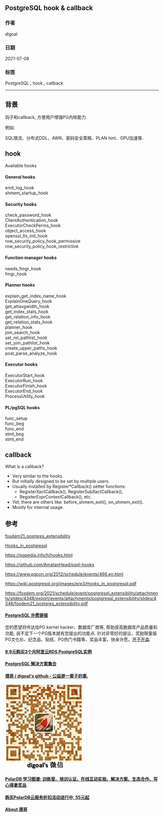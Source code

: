 ## PostgreSQL hook & callback   
  
### 作者  
digoal  
  
### 日期  
2021-07-08  
  
### 标签  
PostgreSQL , hook , callback  
  
----  
  
## 背景  
钩子和callback, 方便用户增强PG内核能力.   
  
例如:   
  
SQL限流、分布式DDL、AWR、密码安全策略、PLAN hint、GPU加速等.   
  
## hook  
Available hooks  
  
#### General hooks  
emit_log_hook  
shmem_startup_hook  
  
#### Security hooks  
check_password_hook  
ClientAuthentication_hook  
ExecutorCheckPerms_hook  
object_access_hook  
openssl_tls_init_hook  
row_security_policy_hook_permissive  
row_security_policy_hook_restrictive  
  
#### Function manager hooks  
needs_fmgr_hook  
fmgr_hook  
  
#### Planner hooks  
explain_get_index_name_hook  
ExplainOneQuery_hook  
get_attavgwidth_hook  
get_index_stats_hook  
get_relation_info_hook  
get_relation_stats_hook  
planner_hook  
join_search_hook  
set_rel_pathlist_hook  
set_join_pathlist_hook  
create_upper_paths_hook  
post_parse_analyze_hook  
  
#### Executor hooks  
ExecutorStart_hook  
ExecutorRun_hook  
ExecutorFinish_hook  
ExecutorEnd_hook  
ProcessUtility_hook  
  
#### PL/pgSQL hooks  
func_setup  
func_beg  
func_end  
stmt_beg  
stmt_end  
  
  
## callback  
  
What is a callback?  
- Very similar to the hooks.  
- But initially designed to be set by multiple users.  
- Usually installed by Register*Callback() setter functions:  
    - RegisterXactCallback(), RegisterSubXactCallback(),  
    - RegisterExprContextCallback(), etc.  
- Yet, there are others like: before_shmem_exit(), on_shmem_exit().  
- Mostly for internal usage.  
  
  
  
## 参考  
[fosdem21_postgres_extensibility](20210708_04_doc_002.pdf)  
  
[Hooks_in_postgresql](20210708_04_doc_001.pdf)  
  
https://pgpedia.info/h/hooks.html  
  
https://github.com/AmatanHead/psql-hooks  
  
https://www.pgcon.org/2012/schedule/events/466.en.html  
  
https://wiki.postgresql.org/images/e/e3/Hooks_in_postgresql.pdf  
  
https://fosdem.org/2021/schedule/event/postgresql_extensibility/attachments/slides/4348/export/events/attachments/postgresql_extensibility/slides/4348/fosdem21_postgres_extensibility.pdf  
  
  
  
#### [PostgreSQL 许愿链接](https://github.com/digoal/blog/issues/76 "269ac3d1c492e938c0191101c7238216")
您的愿望将传达给PG kernel hacker、数据库厂商等, 帮助提高数据库产品质量和功能, 说不定下一个PG版本就有您提出的功能点. 针对非常好的提议，奖励限量版PG文化衫、纪念品、贴纸、PG热门书籍等，奖品丰富，快来许愿。[开不开森](https://github.com/digoal/blog/issues/76 "269ac3d1c492e938c0191101c7238216").  
  
  
#### [9.9元购买3个月阿里云RDS PostgreSQL实例](https://www.aliyun.com/database/postgresqlactivity "57258f76c37864c6e6d23383d05714ea")
  
  
#### [PostgreSQL 解决方案集合](https://yq.aliyun.com/topic/118 "40cff096e9ed7122c512b35d8561d9c8")
  
  
#### [德哥 / digoal's github - 公益是一辈子的事.](https://github.com/digoal/blog/blob/master/README.md "22709685feb7cab07d30f30387f0a9ae")
  
  
![digoal's wechat](../pic/digoal_weixin.jpg "f7ad92eeba24523fd47a6e1a0e691b59")
  
  
#### [PolarDB 学习图谱: 训练营、培训认证、在线互动实验、解决方案、生态合作、写心得拿奖品](https://www.aliyun.com/database/openpolardb/activity "8642f60e04ed0c814bf9cb9677976bd4")
  
  
#### [购买PolarDB云服务折扣活动进行中, 55元起](https://www.aliyun.com/activity/new/polardb-yunparter?userCode=bsb3t4al "e0495c413bedacabb75ff1e880be465a")
  
  
#### [About 德哥](https://github.com/digoal/blog/blob/master/me/readme.md "a37735981e7704886ffd590565582dd0")
  
